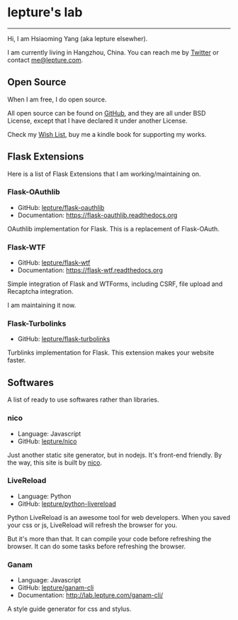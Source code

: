 # lepture's lab

-----------------

Hi, I am Hsiaoming Yang (aka lepture elsewher).

I am currently living in Hangzhou, China. You can reach me by [Twitter](https://twitter.com/lepture) or contact <me@lepture.com>.


## Open Source

When I am free, I do open source.

All open source can be found on [GitHub](https://github.com/lepture), and they are
all under BSD License, except that I have declared it under another License.

Check my [Wish List](https://www.amazon.com/registry/wishlist/373NY7OIMSWGJ), buy me a kindle book for supporting my works.


## Flask Extensions

Here is a list of Flask Extensions that I am working/maintaining on.

### Flask-OAuthlib

- GitHub: [lepture/flask-oauthlib](https://github.com/lepture/flask-oauthlib)
- Documentation: <https://flask-oauthlib.readthedocs.org>

OAuthlib implementation for Flask. This is a replacement of Flask-OAuth.

### Flask-WTF

- GitHub: [lepture/flask-wtf](https://github.com/lepture/flask-wtf)
- Documentation: <https://flask-wtf.readthedocs.org>

Simple integration of Flask and WTForms, including CSRF, file upload and
Recaptcha integration.

I am maintaining it now.

### Flask-Turbolinks

- GitHub: [lepture/flask-turbolinks](https://github.com/lepture/flask-turbolinks)

Turblinks implementation for Flask. This extension makes your website faster.

## Softwares

A list of ready to use softwares rather than libraries.

### nico

- Language: Javascript
- GitHub: [lepture/nico](https://github.com/lepture/nico)

Just another static site generator, but in nodejs. It's front-end friendly.
By the way, this site is built by [nico](/nico/).

### LiveReload

- Language: Python
- GitHub: [lepture/python-livereload](https://github.com/lepture/python-livereload)

Python LiveReload is an awesome tool for web developers. When you saved your css
or js, LiveReload will refresh the browser for you.

But it's more than that. It can compile your code before refreshing the browser.
It can do some tasks before refreshing the browser.

### Ganam

- Language: Javascript
- GitHub: [lepture/ganam-cli](https://github.com/lepture/ganam-cli)
- Documentation: <http://lab.lepture.com/ganam-cli/>

A style guide generator for css and stylus.
